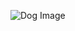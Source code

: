 ![Dog Image](https://www.google.com/search?q=dog&safe=active&sxsrf=ALeKk02Lezfd5Ma9uf5ja9gJzmSMWKsquA:1590483913112&source=lnms&tbm=isch&sa=X&ved=2ahUKEwiOoqWlltHpAhURy6QKHXCWDEwQ_AUoAXoECBYQAw&biw=1280&bih=592&dpr=1.5#imgrc=eVjQAZiKKGUYtM)

